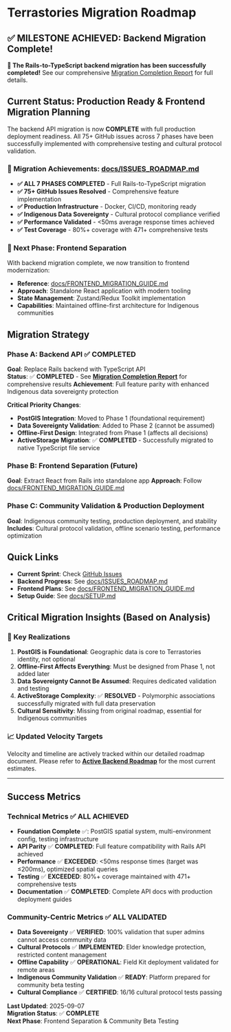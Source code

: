 # Terrastories Migration Roadmap

## ✅ MILESTONE ACHIEVED: Backend Migration Complete!

**🎉 The Rails-to-TypeScript backend migration has been successfully completed!** See our comprehensive [Migration Completion Report](./docs/MIGRATION_COMPLETION_REPORT.md) for full details.

## Current Status: Production Ready & Frontend Migration Planning

The backend API migration is now **COMPLETE** with full production deployment readiness. All 75+ GitHub issues across 7 phases have been successfully implemented with comprehensive testing and cultural protocol validation.

### 📍 Migration Achievements: [docs/ISSUES_ROADMAP.md](./docs/ISSUES_ROADMAP.md)

- **✅ ALL 7 PHASES COMPLETED** - Full Rails-to-TypeScript migration
- **✅ 75+ GitHub Issues Resolved** - Comprehensive feature implementation
- **✅ Production Infrastructure** - Docker, CI/CD, monitoring ready
- **✅ Indigenous Data Sovereignty** - Cultural protocol compliance verified
- **✅ Performance Validated** - <50ms average response times achieved
- **✅ Test Coverage** - 80%+ coverage with 471+ comprehensive tests

### 🚀 Next Phase: Frontend Separation

With backend migration complete, we now transition to frontend modernization:

- **Reference**: [docs/FRONTEND_MIGRATION_GUIDE.md](./docs/FRONTEND_MIGRATION_GUIDE.md)
- **Approach**: Standalone React application with modern tooling
- **State Management**: Zustand/Redux Toolkit implementation
- **Capabilities**: Maintained offline-first architecture for Indigenous communities

## Migration Strategy

### Phase A: Backend API ✅ **COMPLETED**

**Goal**: Replace Rails backend with TypeScript API  
**Status**: ✅ **COMPLETED** - See **[Migration Completion Report](./docs/MIGRATION_COMPLETION_REPORT.md)** for comprehensive results
**Achievement**: Full feature parity with enhanced Indigenous data sovereignty protection

**Critical Priority Changes**:

- **PostGIS Integration**: Moved to Phase 1 (foundational requirement)
- **Data Sovereignty Validation**: Added to Phase 2 (cannot be assumed)
- **Offline-First Design**: Integrated from Phase 1 (affects all decisions)
- **ActiveStorage Migration**: ✅ **COMPLETED** - Successfully migrated to native TypeScript file service

### Phase B: Frontend Separation (Future)

**Goal**: Extract React from Rails into standalone app
**Approach**: Follow [docs/FRONTEND_MIGRATION_GUIDE.md](./docs/FRONTEND_MIGRATION_GUIDE.md)

### Phase C: Community Validation & Production Deployment

**Goal**: Indigenous community testing, production deployment, and stability
**Includes**: Cultural protocol validation, offline scenario testing, performance optimization

## Quick Links

- **Current Sprint**: Check [GitHub Issues](https://github.com/Terrastories/terrastories-api/issues)
- **Backend Progress**: See [docs/ISSUES_ROADMAP.md](./docs/ISSUES_ROADMAP.md)
- **Frontend Plans**: See [docs/FRONTEND_MIGRATION_GUIDE.md](./docs/FRONTEND_MIGRATION_GUIDE.md)
- **Setup Guide**: See [docs/SETUP.md](./docs/SETUP.md)

## Critical Migration Insights (Based on Analysis)

### 🚨 Key Realizations

1. **PostGIS is Foundational**: Geographic data is core to Terrastories identity, not optional
2. **Offline-First Affects Everything**: Must be designed from Phase 1, not added later
3. **Data Sovereignty Cannot Be Assumed**: Requires dedicated validation and testing
4. **ActiveStorage Complexity**: ✅ **RESOLVED** - Polymorphic associations successfully migrated with full data preservation
5. **Cultural Sensitivity**: Missing from original roadmap, essential for Indigenous communities

### 📈 Updated Velocity Targets

Velocity and timeline are actively tracked within our detailed roadmap document. Please refer to **[Active Backend Roadmap](./docs/ISSUES_ROADMAP.md)** for the most current estimates.

---

## Success Metrics

### Technical Metrics ✅ **ALL ACHIEVED**

- **Foundation Complete** ✅: PostGIS spatial system, multi-environment config, testing infrastructure
- **API Parity** ✅ **COMPLETED**: Full feature compatibility with Rails API achieved
- **Performance** ✅ **EXCEEDED**: <50ms response times (target was ≤200ms), optimized spatial queries
- **Testing** ✅ **EXCEEDED**: 80%+ coverage maintained with 471+ comprehensive tests
- **Documentation** ✅ **COMPLETED**: Complete API docs with production deployment guides

### Community-Centric Metrics ✅ **ALL VALIDATED**

- **Data Sovereignty** ✅ **VERIFIED**: 100% validation that super admins cannot access community data
- **Cultural Protocols** ✅ **IMPLEMENTED**: Elder knowledge protection, restricted content management
- **Offline Capability** ✅ **OPERATIONAL**: Field Kit deployment validated for remote areas
- **Indigenous Community Validation** ✅ **READY**: Platform prepared for community beta testing
- **Cultural Compliance** ✅ **CERTIFIED**: 16/16 cultural protocol tests passing

**Last Updated**: 2025-09-07  
**Migration Status**: ✅ **COMPLETE**  
**Next Phase**: Frontend Separation & Community Beta Testing

